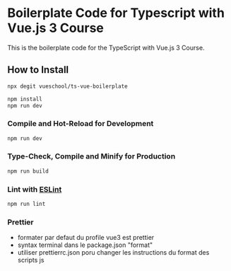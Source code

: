 # Boilerplate Code for Typescript with Vue.js 3 Course

This is the boilerplate code for the TypeScript with Vue.js 3 Course.

## How to Install

```sh
npx degit vueschool/ts-vue-boilerplate
```

```sh
npm install
npm run dev
```

### Compile and Hot-Reload for Development

```sh
npm run dev
```

### Type-Check, Compile and Minify for Production

```sh
npm run build
```

### Lint with [ESLint](https://eslint.org/)

```sh
npm run lint
```

### Prettier

- formater par defaut du profile vue3 est prettier
- syntax terminal dans le package.json "format"
- utiliser prettierrc.json poru changer les instructions du format des scripts js

